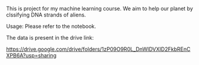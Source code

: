 This is project for my machine learning course. We aim to help our planet
by clssifying DNA strands of aliens.

Usage:
Please refer to the notebook.

The data is present in the drive link:

https://drive.google.com/drive/folders/1zP09O9R0L_DnWIDVXID2FkbREnCXPB6A?usp=sharing
